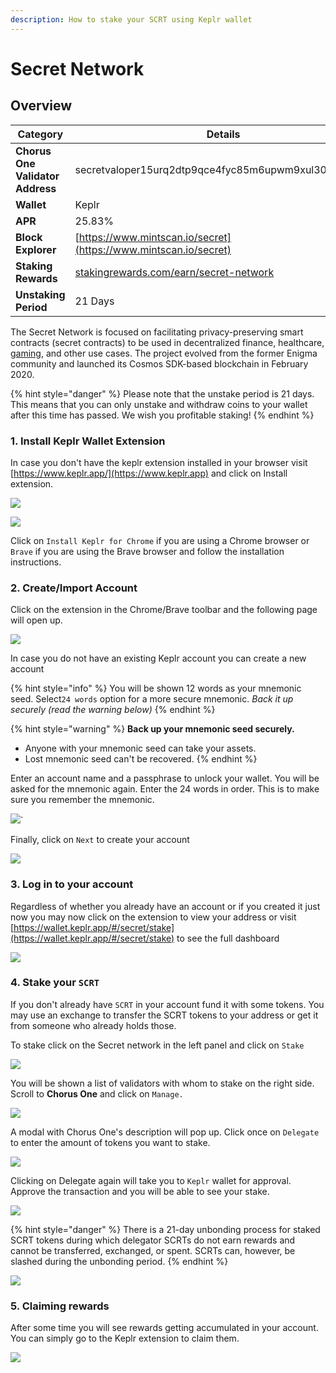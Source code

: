 ```yaml
---
description: How to stake your SCRT using Keplr wallet
---
```


# Secret Network

## Overview

| Category                         | Details                                                                                       |
| -------------------------------- | --------------------------------------------------------------------------------------------- |
| **Chorus One Validator Address** | secretvaloper15urq2dtp9qce4fyc85m6upwm9xul30490eylnc                                          |
| **Wallet**                       | Keplr                                                                                         |
| **APR**                          | 25.83%                                                                                        |
| **Block Explorer**               | [https://www.mintscan.io/secret](https://www.mintscan.io/secret)                              |
| **Staking Rewards**              | [stakingrewards.com/earn/secret-network](https://www.stakingrewards.com/earn/secret-network/) |
| **Unstaking Period**             | 21 Days                                                                                       |

The Secret Network is focused on facilitating privacy-preserving smart contracts (secret contracts) to be used in decentralized finance, healthcare, [gaming](https://holdem.enigma.co), and other use cases. The project evolved from the former Enigma community and launched its Cosmos SDK-based blockchain in February 2020.

{% hint style="danger" %}
Please note that the unstake period is 21 days. This means that you can only unstake and withdraw coins to your wallet after this time has passed. We wish you profitable staking!
{% endhint %}

### 1. Install Keplr Wallet Extension

In case you don't have the keplr extension installed in your browser visit [https://www.keplr.app/](https://www.keplr.app) and click on Install extension.&#x20;

![](<../.gitbook/assets/image (70) (1) (1) (1) (1) (1).png>)

![](<../.gitbook/assets/image (25).png>)

Click on `Install Keplr for Chrome` if you are using a Chrome browser or `Brave` if you are using the Brave browser and follow the installation instructions.

### 2. Create/Import Account

Click on the extension in the Chrome/Brave toolbar and the following page will open up.

![](<../.gitbook/assets/image (26).png>)

In case you do not have an existing Keplr account you can create a new account

{% hint style="info" %}
You will be shown 12 words as your mnemonic seed. Select`24 words` option for a more secure mnemonic. _Back it up securely (read the warning below)_
{% endhint %}

{% hint style="warning" %}
**Back up your mnemonic seed securely.**&#x20;

* Anyone with your mnemonic seed can take your assets.&#x20;
* Lost mnemonic seed can't be recovered.
{% endhint %}

Enter an account name and a passphrase to unlock your wallet. You will be asked for the mnemonic again. Enter the 24 words in order. This is to make sure you remember the mnemonic.

![](<../.gitbook/assets/image (50) (1) (1) (1).png>)\`

Finally, click on `Next` to create your account

![](<../.gitbook/assets/image (55) (1) (1) (1) (1).png>)

### 3. Log in to your account

Regardless of whether you already have an account or if you created it just now you may now click on the extension to view your address or visit [https://wallet.keplr.app/#/secret/stake](https://wallet.keplr.app/#/secret/stake) to see the full dashboard

![](<../.gitbook/assets/image (71) (1) (1) (1).png>)

### 4. Stake your `SCRT`

If you don't already have `SCRT` in your account fund it with some tokens. You may use an exchange to transfer the SCRT tokens to your address or get it from someone who already holds those.

To stake click on the Secret network in the left panel and click on `Stake`&#x20;

![](../.gitbook/assets/1-stake.png)

You will be shown a list of validators with whom to stake on the right side. Scroll to **Chorus One** and click on `Manage.`

![](../.gitbook/assets/2-validator.png)

A modal with Chorus One's description will pop up. Click once on `Delegate` to enter the amount of tokens you want to stake.&#x20;

![](../.gitbook/assets/3-delegate-1.png)

Clicking on Delegate again will take you to `Keplr` wallet for approval. Approve the transaction and you will be able to see your stake.

![](../.gitbook/assets/4-delegate-2.png)

{% hint style="danger" %}
There is a 21-day unbonding process for staked SCRT tokens during which delegator SCRTs do not earn rewards and cannot be transferred, exchanged, or spent. SCRTs can, however, be slashed during the unbonding period.
{% endhint %}

![](<../.gitbook/assets/image (96).png>)

### 5. Claiming rewards

After some time you will see rewards getting accumulated in your account. You can simply go to the Keplr extension to claim them.

![](<../.gitbook/assets/image (101).png>)
